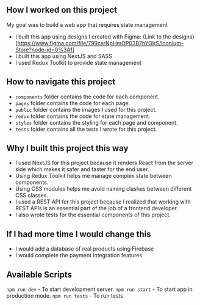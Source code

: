 ## How I worked on this project
My goal was to  build a web app that requires state management

* I built this app using designs I created with Figma: (Link to the designs)[https://www.figma.com/file/799csrNpHmOP03B7hYGIrS/Iconium-Store?node-id=0%3A1]
* I built this app using NextJS and SASS
* I used Redux Toolkit to provide state management

## How to navigate this project
* `components` folder contains the code for each component.
* `pages` folder contains the code for each page.
* `public` folder contains the images I used for this project.
* `redux` folder contains the code for state management.
* `styles` folder contains the styling for each page and component.
* `tests` folder contains all the tests I wrote for this project.

## Why I built this project this way
* I used NextJS for this project because it renders React from the server side which makes it safer and faster for the end user.
* Using Redux Toolkit helps me manage complex state between components.
* Using CSS modules helps me avoid naming clashes between different CSS classes.
* I used a REST API for this project because I realized that working with REST APIs is an essential part of the job of a frontend developer.
* I also wrote tests for the essential components of this project.

## If I had more time I would change this
* I would add a database of real products using Firebase
* I would complete the payment integration features

## Available Scripts
`npm run dev` - To start development server.
`npm run start` - To start app in production mode.
`npm run tests` - To run tests
